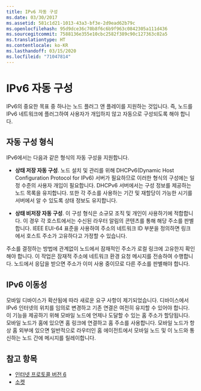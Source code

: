 ```yaml
---
title: IPv6 자동 구성
ms.date: 03/30/2017
ms.assetid: 581c1d21-1013-43a3-bf3e-2d9ead62b79c
ms.openlocfilehash: 95d9dce36c70b8f6c6b9f963c0842305a111d436
ms.sourcegitcommit: 7588136e355e10cbc2582f389c90c127363c02a5
ms.translationtype: HT
ms.contentlocale: ko-KR
ms.lasthandoff: 03/15/2020
ms.locfileid: "71047814"
---
```

# <a name="ipv6-auto-configuration"></a>IPv6 자동 구성
IPv6의 중요한 목표 중 하나는 노드 플러그 앤 플레이를 지원하는 것입니다. 즉, 노드를 IPv6 네트워크에 플러그하여 사용자가 개입하지 않고 자동으로 구성되도록 해야 합니다.  
  
## <a name="type-of-auto-configuration"></a>자동 구성 형식  
 IPv6에서는 다음과 같은 형식의 자동 구성을 지원합니다.  
  
- **상태 저장 자동 구성**. 노드 설치 및 관리를 위해 DHCPv6(Dynamic Host Configuration Protocol for IPv6) 서버가 필요하므로 이러한 형식의 구성에는 일정 수준의 사용자 개입이 필요합니다. DHCPv6 서버에서는 구성 정보를 제공하는 노드 목록을 유지합니다. 또한 각 주소를 사용하는 기간 및 재할당이 가능한 시기를 서버에서 알 수 있도록 상태 정보도 유지합니다.  
  
- **상태 비저장 자동 구성**. 이 구성 형식은 소규모 조직 및 개인이 사용하기에 적합합니다. 이 경우 각 호스트에서는 수신된 라우터 알림의 콘텐츠를 통해 해당 주소를 판별합니다. IEEE EUI-64 표준을 사용하여 주소의 네트워크 ID 부분을 정의하면 링크에서 호스트 주소가 고유하다고 가정할 수 있습니다.  
  
 주소를 결정하는 방법에 관계없이 노드에서 잠재적인 주소가 로컬 링크에 고유한지 확인해야 합니다. 이 작업은 잠재적 주소에 네트워크 환경 요청 메시지를 전송하여 수행합니다. 노드에서 응답을 받으면 주소가 이미 사용 중이므로 다른 주소를 판별해야 합니다.  
  
## <a name="ipv6-mobility"></a>IPv6 이동성  
 모바일 디바이스가 확산됨에 따라 새로운 요구 사항이 제기되었습니다. 디바이스에서 IPv6 인터넷의 위치를 임의로 변경하고 기존 연결은 여전히 유지할 수 있어야 합니다. 이 기능을 제공하기 위해 모바일 노드에 언제나 도달할 수 있는 홈 주소가 할당됩니다. 모바일 노드가 홈에 있으면 홈 링크에 연결하고 홈 주소를 사용합니다. 모바일 노드가 항상 홈 외부에 있으면 일반적으로 라우터인 홈 에이전트에서 모바일 노드 및 이 노드와 통신하는 노드 간에 메시지를 릴레이합니다.  
  
## <a name="see-also"></a>참고 항목

- [인터넷 프로토콜 버전 6](internet-protocol-version-6.md)
- [소켓](sockets.md)
